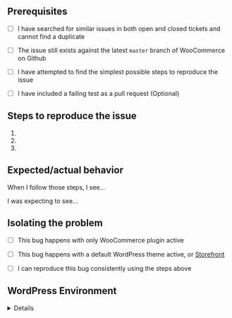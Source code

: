 <!-- Hi there! This form is for reporting bugs and issues specific to the WooCommerce plugin. This is not a support portal. If you need technical support from a human being, please submit a ticket via the helpdesk instead: https://woocommerce.com/contact-us/ -->

<!-- If you have a usage or support question, you can also use the public support forum (https://wordpress.org/support/plugin/woocommerce), unless this is a question about a premium plugin in which case you should use the helpdesk (https://woocommerce.com/my-account/tickets/) for official extensions or contact the author of 3rd party extensions directly. -->

<!-- If you have a feature request, submit it here: http://ideas.woocommerce.com/forums/133476-woocommerce -->

<!-- Please be as descriptive as possible; issues lacking the below details, or for any other reason than to report a bug, may be closed without action. -->



## Prerequisites

<!-- Mark completed items with an [x] -->

- [ ] I have searched for similar issues in both open and closed tickets and cannot find a duplicate
- [ ] The issue still exists against the latest `master` branch of WooCommerce on Github
- [ ] I have attempted to find the simplest possible steps to reproduce the issue
- [ ] I have included a failing test as a pull request (Optional)



## Steps to reproduce the issue

<!-- We need to be able to reproduce the bug in order to fix it so please be descriptive! -->

1.
2.
3.



## Expected/actual behavior

When I follow those steps, I see...

I was expecting to see...



## Isolating the problem

<!-- Mark completed items with an [x] -->

- [ ] This bug happens with only WooCommerce plugin active
- [ ] This bug happens with a default WordPress theme active, or [Storefront](https://woocommerce.com/storefront/)
- [ ] I can reproduce this bug consistently using the steps above



## WordPress Environment

<details>
```
Copy and paste the system status report from **WooCommerce > System Status** in WordPress admin here.
```
</details>

